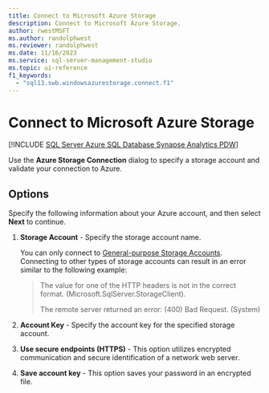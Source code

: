 ```yaml
---
title: Connect to Microsoft Azure Storage
description: Connect to Microsoft Azure Storage.
author: rwestMSFT
ms.author: randolphwest
ms.reviewer: randolphwest
ms.date: 11/16/2023
ms.service: sql-server-management-studio
ms.topic: ui-reference
f1_keywords:
  - "sql13.swb.windowsazurestorage.connect.f1"
---
```


# Connect to Microsoft Azure Storage

[!INCLUDE [SQL Server Azure SQL Database Synapse Analytics PDW](../includes/applies-to-version/sql-asdb-asdbmi-asa-pdw.md)]

Use the **Azure Storage Connection** dialog to specify a storage account and validate your connection to Azure.

## Options

Specify the following information about your Azure account, and then select **Next** to continue.

1. **Storage Account** - Specify the storage account name.

   You can only connect to [General-purpose Storage Accounts](/azure/storage/common/storage-introduction#azure-storage-services). Connecting to other types of storage accounts can result in an error similar to the following example:

   > The value for one of the HTTP headers is not in the correct format. (Microsoft.SqlServer.StorageClient).
   >  
   > The remote server returned an error: (400) Bad Request. (System)

1. **Account Key** - Specify the account key for the specified storage account.

1. **Use secure endpoints (HTTPS)** - This option utilizes encrypted communication and secure identification of a network web server.

1. **Save account key** - This option saves your password in an encrypted file.
